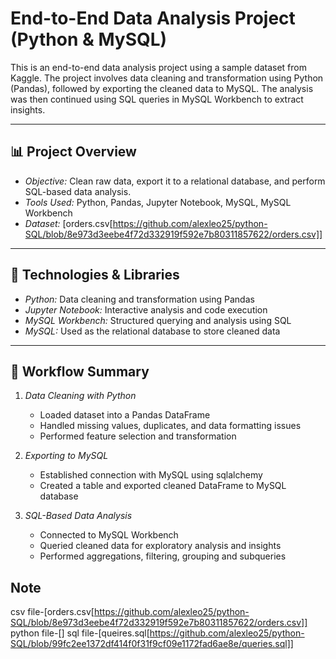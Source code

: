 # End-to-End Data Analysis Project (Python & MySQL)

This is an end-to-end data analysis project using a sample dataset from Kaggle. The project involves data cleaning and transformation using Python (Pandas), followed by exporting the cleaned data to MySQL. The analysis was then continued using SQL queries in MySQL Workbench to extract insights.

---

## 📊 Project Overview

- *Objective:* Clean raw data, export it to a relational database, and perform SQL-based data analysis.
- *Tools Used:* Python, Pandas, Jupyter Notebook, MySQL, MySQL Workbench
- *Dataset:* [orders.csv[https://github.com/alexleo25/python-SQL/blob/8e973d3eebe4f72d332919f592e7b80311857622/orders.csv]]

---

## 🔧 Technologies & Libraries

- *Python:* Data cleaning and transformation using Pandas
- *Jupyter Notebook:* Interactive analysis and code execution
- *MySQL Workbench:* Structured querying and analysis using SQL
- *MySQL:* Used as the relational database to store cleaned data

---

## 🔄 Workflow Summary

1. *Data Cleaning with Python*
   - Loaded dataset into a Pandas DataFrame
   - Handled missing values, duplicates, and data formatting issues
   - Performed feature selection and transformation

2. *Exporting to MySQL*
   - Established connection with MySQL using sqlalchemy
   - Created a table and exported cleaned DataFrame to MySQL database

3. *SQL-Based Data Analysis*
   - Connected to MySQL Workbench
   - Queried cleaned data for exploratory analysis and insights
   - Performed aggregations, filtering, grouping and subqueries

## Note
csv file-[orders.csv[https://github.com/alexleo25/python-SQL/blob/8e973d3eebe4f72d332919f592e7b80311857622/orders.csv]]
python file-[]
sql file-[queires.sql[https://github.com/alexleo25/python-SQL/blob/99fc2ee1372df414f0f31f9cf09e1172fad6ae8e/queries.sql]]
